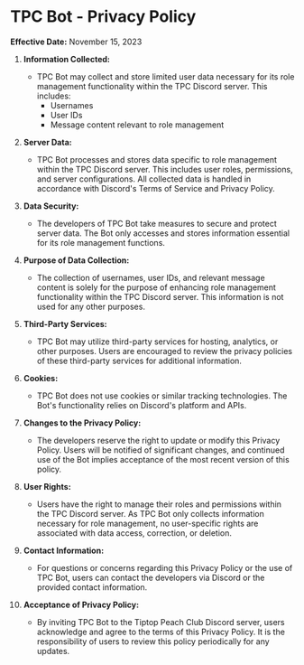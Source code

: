 # TPC Bot - Privacy Policy

**Effective Date:** November 15, 2023

1. **Information Collected:**
   - TPC Bot may collect and store limited user data necessary for its role management functionality within the TPC Discord server. This includes:
     - Usernames
     - User IDs
     - Message content relevant to role management

2. **Server Data:**
   - TPC Bot processes and stores data specific to role management within the TPC Discord server. This includes user roles, permissions, and server configurations. All collected data is handled in accordance with Discord's Terms of Service and Privacy Policy.

3. **Data Security:**
   - The developers of TPC Bot take measures to secure and protect server data. The Bot only accesses and stores information essential for its role management functions.

4. **Purpose of Data Collection:**
   - The collection of usernames, user IDs, and relevant message content is solely for the purpose of enhancing role management functionality within the TPC Discord server. This information is not used for any other purposes.

5. **Third-Party Services:**
   - TPC Bot may utilize third-party services for hosting, analytics, or other purposes. Users are encouraged to review the privacy policies of these third-party services for additional information.

6. **Cookies:**
   - TPC Bot does not use cookies or similar tracking technologies. The Bot's functionality relies on Discord's platform and APIs.

7. **Changes to the Privacy Policy:**
   - The developers reserve the right to update or modify this Privacy Policy. Users will be notified of significant changes, and continued use of the Bot implies acceptance of the most recent version of this policy.

8. **User Rights:**
   - Users have the right to manage their roles and permissions within the TPC Discord server. As TPC Bot only collects information necessary for role management, no user-specific rights are associated with data access, correction, or deletion.

9. **Contact Information:**
   - For questions or concerns regarding this Privacy Policy or the use of TPC Bot, users can contact the developers via Discord or the provided contact information.

10. **Acceptance of Privacy Policy:**
    - By inviting TPC Bot to the Tiptop Peach Club Discord server, users acknowledge and agree to the terms of this Privacy Policy. It is the responsibility of users to review this policy periodically for any updates.
